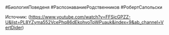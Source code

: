



#БиологияПоведеня #РаспознаваниеРодственников #РобертСапольски 

Источник: (https://www.youtube.com/watch?v=FFSjcGPZZ-U&list=PL8YZyma552VcePhq86dEkohvoTpWPuauk&index=9&ab_channel=VertDider)

